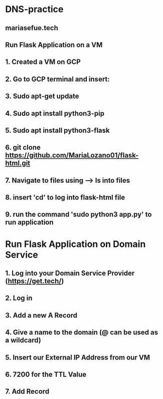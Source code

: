 # DNS-practice

## mariasefue.tech 

## Run Flask Application on a VM
## 1. Created a VM on GCP
## 2. Go to GCP terminal and insert:
## 3. Sudo apt-get update
## 4. Sudo apt install python3-pip
## 5. Sudo apt install python3-flask
## 6. git clone https://github.com/MariaLozano01/flask-html.git
## 7. Navigate to files using --> ls into files
## 8. insert 'cd' to log into flask-html file
## 9. run the command 'sudo python3 app.py' to run application 

# Run Flask Application on Domain Service 

## 1. Log into your Domain Service Provider (https://get.tech/)
## 2. Log in
## 3. Add a new A Record
## 4. Give a name to the domain (@ can be used as a wildcard)
## 5. Insert our External IP Address from our VM
## 6. 7200 for the TTL Value
## 7. Add Record
